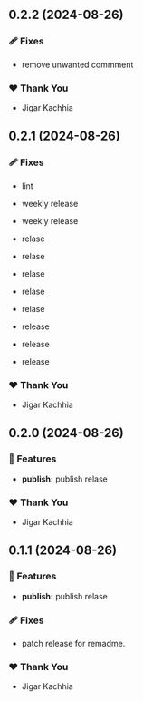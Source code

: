 ## 0.2.2 (2024-08-26)

### 🩹 Fixes

- remove unwanted commment

### ❤️ Thank You

- Jigar Kachhia

## 0.2.1 (2024-08-26)

### 🩹 Fixes

- lint

- weekly release

- weekly release

- relase

- relase

- relase

- relase

- relase

- release

- release

- release

### ❤️ Thank You

- Jigar Kachhia

## 0.2.0 (2024-08-26)

### 🚀 Features

- **publish:** publish relase

### ❤️ Thank You

- Jigar Kachhia

## 0.1.1 (2024-08-26)

### 🚀 Features

- **publish:** publish relase

### 🩹 Fixes

- patch release for remadme.

### ❤️ Thank You

- Jigar Kachhia

